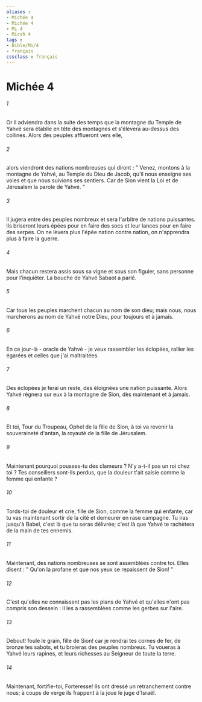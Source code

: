 ```yaml
---
aliases : 
- Michée 4
- Michée 4
- Mi 4
- Micah 4
tags : 
- Bible/Mi/4
- français
cssclass : français
---
```


# Michée 4

###### 1
Or il adviendra dans la suite des temps que la montagne du Temple de Yahvé sera établie en tête des montagnes et s'élèvera au-dessus des collines. Alors des peuples afflueront vers elle, 
###### 2
alors viendront des nations nombreuses qui diront : " Venez, montons à la montagne de Yahvé, au Temple du Dieu de Jacob, qu'il nous enseigne ses voies et que nous suivions ses sentiers. Car de Sion vient la Loi et de Jérusalem la parole de Yahvé. " 
###### 3
Il jugera entre des peuples nombreux et sera l'arbitre de nations puissantes. Ils briseront leurs épées pour en faire des socs et leur lances pour en faire des serpes. On ne lèvera plus l'épée nation contre nation, on n'apprendra plus à faire la guerre. 
###### 4
Mais chacun restera assis sous sa vigne et sous son figuier, sans personne pour l'inquiéter. La bouche de Yahvé Sabaot a parlé. 
###### 5
Car tous les peuples marchent chacun au nom de son dieu; mais nous, nous marcherons au nom de Yahvé notre Dieu, pour toujours et à jamais. 
###### 6
En ce jour-là - oracle de Yahvé - je veux rassembler les éclopées, rallier les égarées et celles que j'ai maltraitées. 
###### 7
Des éclopées je ferai un reste, des éloignées une nation puissante. Alors Yahvé régnera sur eux à la montagne de Sion, dès maintenant et à jamais. 
###### 8
Et toi, Tour du Troupeau, Ophel de la fille de Sion, à toi va revenir la souveraineté d'antan, la royauté de la fille de Jérusalem. 
###### 9
Maintenant pourquoi pousses-tu des clameurs ? N'y a-t-il pas un roi chez toi ? Tes conseillers sont-ils perdus, que la douleur t'ait saisie comme la femme qui enfante ? 
###### 10
Tords-toi de douleur et crie, fille de Sion, comme la femme qui enfante, car tu vas maintenant sortir de la cité et demeurer en rase campagne. Tu iras jusqu'à Babel, c'est là que tu seras délivrée; c'est là que Yahvé te rachètera de la main de tes ennemis. 
###### 11
Maintenant, des nations nombreuses se sont assemblées contre toi. Elles disent : " Qu'on la profane et que nos yeux se repaissent de Sion! " 
###### 12
C'est qu'elles ne connaissent pas les plans de Yahvé et qu'elles n'ont pas compris son dessein : il les a rassemblées comme les gerbes sur l'aire. 
###### 13
Debout! foule le grain, fille de Sion! car je rendrai tes cornes de fer, de bronze tes sabots, et tu broieras des peuples nombreux. Tu voueras à Yahvé leurs rapines, et leurs richesses au Seigneur de toute la terre. 
###### 14
Maintenant, fortifie-toi, Forteresse! Ils ont dressé un retranchement contre nous; à coups de verge ils frappent à la joue le juge d'Israël. 
